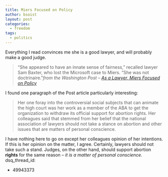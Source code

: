 ```yaml
---
title: Miers Focused on Policy
author: bsoist
layout: post
categories:
  - freedom
tags:
  - politics
---
```

Everything I read convinces me she is a good lawyer, and will probably make a good judge.  

> &#8220;She appeared to have an innate sense of fairness,&#8221; recalled lawyer Sam Baxter, who lost the Microsoft case to Miers. &#8220;She was not doctrinaire.&#8221;<cite>from the Washington Post &#8211; <a href="http://www.washingtonpost.com/wp-dyn/content/article/2005/10/13/AR2005101301728.html">As a Lawyer, Miers Focused on Policy</a></cite>

I found one paragraph of the Post article particularly interesting:  

> Her one foray into the controversial social subjects that can animate the high court was her work as a member of the ABA to get the organization to withdraw its official support for abortion rights. Her colleagues said that stemmed from her belief that the national association of lawyers should not take a stance on abortion and other issues that are matters of personal conscience.

I have nothing here to go on except her colleagues opinion of her intentions. If this is her opinion on the matter, I agree. Certainly, lawyers should not take such a stand. Judges, on the other hand, should support abortion **rights** for the same reason &#8211; *it is a matter of personal conscience.*
dsq_thread_id:
  - 49943373
